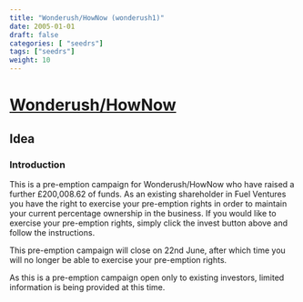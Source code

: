 ```yaml
---
title: "Wonderush/HowNow (wonderush1)"
date: 2005-01-01
draft: false
categories: [ "seedrs"]
tags: ["seedrs"]
weight: 10
---
```


# [Wonderush/HowNow](https://www.seedrs.com/wonderush1)

## Idea

### Introduction

This is a pre-emption campaign for Wonderush/HowNow who have raised a further £200,008.62 of funds. As an existing shareholder in Fuel Ventures you have the right to exercise your pre-emption rights in order to maintain your current percentage ownership in the business. If you would like to exercise your pre-emption rights, simply click the invest button above and follow the instructions.

This pre-emption campaign will close on 22nd June, after which time you will no longer be able to exercise your pre-emption rights.

As this is a pre-emption campaign open only to existing investors, limited information is being provided at this time.

### 



### 



### 



### 



